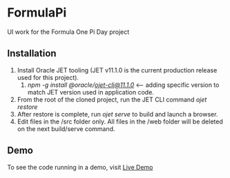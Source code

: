 # FormulaPi
UI work for the Formula One Pi Day project

## Installation

1. Install Oracle JET tooling (JET v11.1.0 is the current production release used for this project). 
   1. *npm -g install @oracle/ojet-cli@11.1.0*  <-- adding specific version to match JET version used in application code.
2. From the root of the cloned project, run the JET CLI command *ojet restore*
3. After restore is complete, run *ojet serve* to build and launch a browser.
4. Edit files in the /src folder only.  All files in the /web folder will be deleted on the next build/serve command.


## Demo
To see the code running in a demo, visit [Live Demo](https://peppertech.github.io/FormulaPi)
